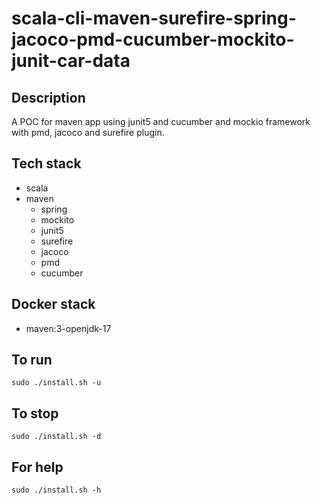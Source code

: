 # scala-cli-maven-surefire-spring-jacoco-pmd-cucumber-mockito-junit-car-data

## Description
A POC for maven app using junit5
and cucumber and mockio framework
 with pmd,
jacoco and surefire plugin.

## Tech stack
- scala
- maven
	- spring
	- mockito
  - junit5
  - surefire
  - jacoco
  - pmd
  - cucumber

## Docker stack
- maven:3-openjdk-17

## To run
`sudo ./install.sh -u`

## To stop
`sudo ./install.sh -d`

## For help
`sudo ./install.sh -h`
